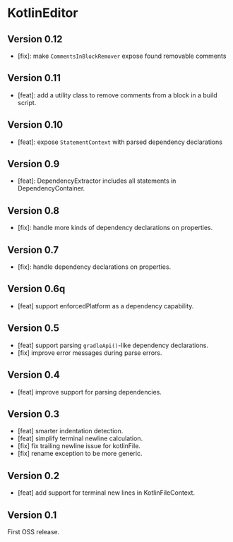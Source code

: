 # KotlinEditor

## Version 0.12
* [fix]: make `CommentsInBlockRemover` expose found removable comments

## Version 0.11
* [feat]: add a utility class to remove comments from a block in a build script.

## Version 0.10
* [feat]: expose `StatementContext` with parsed dependency declarations

## Version 0.9
* [feat]: DependencyExtractor includes all statements in DependencyContainer.

## Version 0.8
* [fix]: handle more kinds of dependency declarations on properties.

## Version 0.7
* [fix]: handle dependency declarations on properties.

## Version 0.6q
* [feat] support enforcedPlatform as a dependency capability.

## Version 0.5
* [feat] support parsing `gradleApi()`-like dependency declarations.
* [fix] improve error messages during parse errors.

## Version 0.4
* [feat] improve support for parsing dependencies.

## Version 0.3
* [feat] smarter indentation detection.
* [feat] simplify terminal newline calculation.
* [fix] fix trailing newline issue for kotlinFile.
* [fix] rename exception to be more generic.

## Version 0.2
* [feat] add support for terminal new lines in KotlinFileContext.

## Version 0.1

First OSS release.
